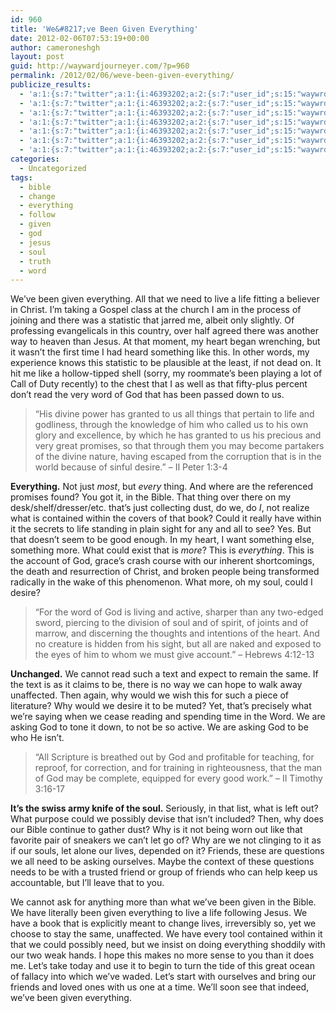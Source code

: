 ```yaml
---
id: 960
title: 'We&#8217;ve Been Given Everything'
date: 2012-02-06T07:53:19+00:00
author: cameroneshgh
layout: post
guid: http://waywardjourneyer.com/?p=960
permalink: /2012/02/06/weve-been-given-everything/
publicize_results:
  - 'a:1:{s:7:"twitter";a:1:{i:46393202;a:2:{s:7:"user_id";s:15:"waywrdjourneyer";s:7:"post_id";s:18:"166504746331549696";}}}'
  - 'a:1:{s:7:"twitter";a:1:{i:46393202;a:2:{s:7:"user_id";s:15:"waywrdjourneyer";s:7:"post_id";s:18:"166504746331549696";}}}'
  - 'a:1:{s:7:"twitter";a:1:{i:46393202;a:2:{s:7:"user_id";s:15:"waywrdjourneyer";s:7:"post_id";s:18:"166504746331549696";}}}'
  - 'a:1:{s:7:"twitter";a:1:{i:46393202;a:2:{s:7:"user_id";s:15:"waywrdjourneyer";s:7:"post_id";s:18:"166504746331549696";}}}'
  - 'a:1:{s:7:"twitter";a:1:{i:46393202;a:2:{s:7:"user_id";s:15:"waywrdjourneyer";s:7:"post_id";s:18:"166504746331549696";}}}'
  - 'a:1:{s:7:"twitter";a:1:{i:46393202;a:2:{s:7:"user_id";s:15:"waywrdjourneyer";s:7:"post_id";s:18:"166504746331549696";}}}'
  - 'a:1:{s:7:"twitter";a:1:{i:46393202;a:2:{s:7:"user_id";s:15:"waywrdjourneyer";s:7:"post_id";s:18:"166504746331549696";}}}'
categories:
  - Uncategorized
tags:
  - bible
  - change
  - everything
  - follow
  - given
  - god
  - jesus
  - soul
  - truth
  - word
---
```

We&#8217;ve been given everything. All that we need to live a life fitting a believer in Christ. I&#8217;m taking a Gospel class at the church I am in the process of joining and there was a statistic that jarred me, albeit only slightly. Of professing evangelicals in this country, over half agreed there was another way to heaven than Jesus. At that moment, my heart began wrenching, but it wasn&#8217;t the first time I had heard something like this. In other words, my experience knows this statistic to be plausible at the least, if not dead on. It hit me like a hollow-tipped shell (sorry, my roommate&#8217;s been playing a lot of Call of Duty recently) to the chest that I as well as that fifty-plus percent don&#8217;t read the very word of God that has been passed down to us.

> &#8220;His divine power has granted to us all things that pertain to life and godliness, through the knowledge of him who called us to his own glory and excellence, by which he has granted to us his precious and very great promises, so that through them you may become partakers of the divine nature, having escaped from the corruption that is in the world because of sinful desire.&#8221; &#8211; II Peter 1:3-4

**Everything.** Not just _most_, but _every_ thing. And where are the referenced promises found? You got it, in the Bible. That thing over there on my desk/shelf/dresser/etc. that&#8217;s just collecting dust, do we, do _I_, not realize what is contained within the covers of that book? Could it really have within it the secrets to life standing in plain sight for any and all to see? Yes. But that doesn&#8217;t seem to be good enough. In my heart, I want something else, something more. What could exist that is _more_? This is _everything_. This is the account of God, grace&#8217;s crash course with our inherent shortcomings, the death and resurrection of Christ, and broken people being transformed radically in the wake of this phenomenon. What more, oh my soul, could I desire?

> &#8220;For the word of God is living and active, sharper than any two-edged sword, piercing to the division of soul and of spirit, of joints and of marrow, and discerning the thoughts and intentions of the heart. And no creature is hidden from his sight, but all are naked and exposed to the eyes of him to whom we must give account.&#8221; &#8211; Hebrews 4:12-13

**Unchanged.** We cannot read such a text and expect to remain the same. If the text is as it claims to be, there is no way we can hope to walk away unaffected. Then again, why would we wish this for such a piece of literature? Why would we desire it to be muted? Yet, that&#8217;s precisely what we&#8217;re saying when we cease reading and spending time in the Word. We are asking God to tone it down, to not be so active. We are asking God to be who He isn&#8217;t.

> &#8220;All Scripture is breathed out by God and profitable for teaching, for reproof, for correction, and for training in righteousness, that the man of God may be complete, equipped for every good work.&#8221; &#8211; II Timothy 3:16-17

**It&#8217;s the swiss army knife of the soul.** Seriously, in that list, what is left out? What purpose could we possibly devise that isn&#8217;t included? Then, why does our Bible continue to gather dust? Why is it not being worn out like that favorite pair of sneakers we can&#8217;t let go of? Why are we not clinging to it as if our souls, let alone our lives, depended on it? Friends, these are questions we all need to be asking ourselves. Maybe the context of these questions needs to be with a trusted friend or group of friends who can help keep us accountable, but I&#8217;ll leave that to you.

We cannot ask for anything more than what we&#8217;ve been given in the Bible. We have literally been given everything to live a life following Jesus. We have a book that is explicitly meant to change lives, irreversibly so, yet we choose to stay the same, unaffected. We have every tool contained within it that we could possibly need, but we insist on doing everything shoddily with our two weak hands. I hope this makes no more sense to you than it does me. Let&#8217;s take today and use it to begin to turn the tide of this great ocean of fallacy into which we&#8217;ve waded. Let&#8217;s start with ourselves and bring our friends and loved ones with us one at a time. We&#8217;ll soon see that indeed, we&#8217;ve been given everything.